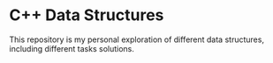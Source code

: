 # C++ Data Structures
This repository is my personal exploration of different data structures, including different tasks solutions.

